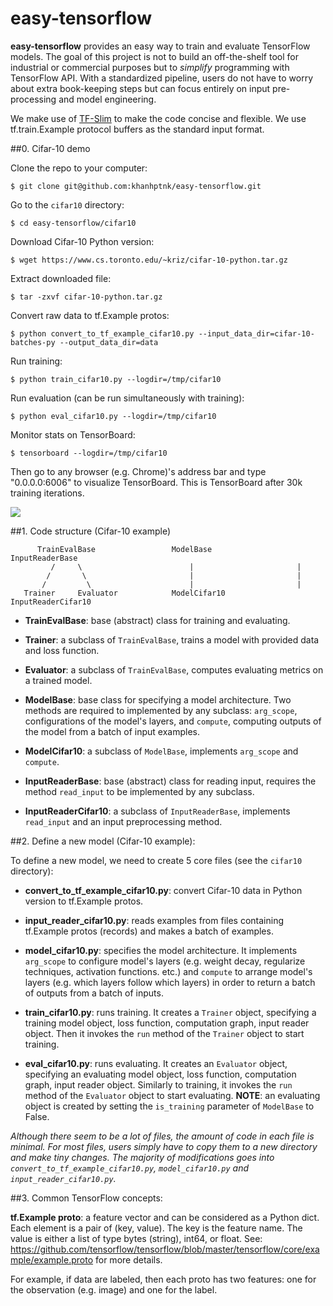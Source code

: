 # easy-tensorflow

**easy-tensorflow** provides an easy way to train and evaluate TensorFlow 
models. The goal of this project is not to build an off-the-shelf tool for 
industrial or commercial purposes but to *simplify* programming with TensorFlow
API. With a standardized pipeline, users do not have to worry about extra 
book-keeping steps but can focus entirely on input pre-processing and model 
engineering. 

We make use of [TF-Slim](https://github.com/tensorflow/tensorflow/tree/master/tensorflow/contrib/slim) to make the code concise and flexible. We use tf.train.Example protocol buffers as the
standard input format. 

##0. Cifar-10 demo

Clone the repo to your computer:

~~~~
$ git clone git@github.com:khanhptnk/easy-tensorflow.git
~~~~

Go to the `cifar10` directory:
~~~~
$ cd easy-tensorflow/cifar10
~~~~

Download Cifar-10 Python version:

~~~~
$ wget https://www.cs.toronto.edu/~kriz/cifar-10-python.tar.gz
~~~~

Extract downloaded file:

~~~~
$ tar -zxvf cifar-10-python.tar.gz
~~~~

Convert raw data to tf.Example protos:

~~~~
$ python convert_to_tf_example_cifar10.py --input_data_dir=cifar-10-batches-py --output_data_dir=data
~~~~

Run training:

~~~~
$ python train_cifar10.py --logdir=/tmp/cifar10
~~~~

Run evaluation (can be run simultaneously with training):

~~~~
$ python eval_cifar10.py --logdir=/tmp/cifar10
~~~~

Monitor stats on TensorBoard:

~~~~
$ tensorboard --logdir=/tmp/cifar10
~~~~

Then go to any browser (e.g. Chrome)'s address bar and type "0.0.0.0:6006" to 
visualize TensorBoard. This is TensorBoard after 30k training iterations.

![](http://khanhxnguyen.com/wp-content/uploads/2016/09/Selection_105.png)

##1. Code structure (Cifar-10 example)

          TrainEvalBase                 ModelBase             InputReaderBase
             /     \                        |                       |
            /       \                       |                       |
           /         \                      |                       |
       Trainer     Evaluator            ModelCifar10         InputReaderCifar10


+ **TrainEvalBase**: base (abstract) class for training and evaluating. 

+ **Trainer**: a subclass of `TrainEvalBase`, trains a model with provided data 
and loss function. 

+ **Evaluator**: a subclass of `TrainEvalBase`, computes evaluating metrics on a
trained model.

+ **ModelBase**: base class for specifying a model architecture. Two methods are 
required to implemented by any subclass: `arg_scope`, configurations of the 
model's layers, and `compute`, computing outputs of the model from a batch of 
input examples.

+ **ModelCifar10**: a subclass of `ModelBase`, implements `arg_scope` and 
`compute`.

+ **InputReaderBase**: base (abstract) class for reading input, requires the 
method `read_input` to be implemented by any subclass. 

+ **InputReaderCifar10**: a subclass of `InputReaderBase`, implements 
`read_input` and an input preprocessing method. 

##2. Define a new model (Cifar-10 example):

To define a new model, we need to create 5 core files (see the `cifar10` 
directory):

+ **convert_to_tf_example_cifar10.py**: convert Cifar-10 data in Python version 
to tf.Example protos. 

+ **input_reader_cifar10.py**: reads examples from files containing tf.Example 
protos (records) and makes a batch of examples. 

+ **model_cifar10.py**: specifies the model architecture. It implements 
`arg_scope` to configure model's layers (e.g. weight decay, regularize 
techniques, activation functions. etc.) and `compute` to arrange model's layers
(e.g. which layers follow which layers) in order to return a batch of outputs 
from a batch of inputs. 

+ **train_cifar10.py**: runs training. It creates a `Trainer` object, specifying 
a training model object, loss function, computation graph, input reader object. 
Then it invokes the `run` method of the `Trainer` object to start training. 

+ **eval_cifar10.py**: runs evaluating. It creates an `Evaluator` object, 
specifying an evaluating model object, loss function, computation graph, input 
reader object. Similarly to training, it invokes the `run` method of the 
`Evaluator` object to start evaluating. **NOTE**: an evaluating object is 
created by setting the `is_training` parameter of `ModelBase` to False. 

*Although there seem to be a lot of files, the amount of code in each file is 
minimal. For most files, users simply have to copy them to a new directory and 
make tiny changes. The majority of modifications goes into 
`convert_to_tf_example_cifar10.py`, `model_cifar10.py` and 
`input_reader_cifar10.py`.*

##3. Common TensorFlow concepts:

**tf.Example proto**: a feature vector and can be considered as a Python dict. Each 
element is a pair of (key, value). The key is the feature name. The value is 
either a list of type bytes (string), int64, or float. See:
 https://github.com/tensorflow/tensorflow/blob/master/tensorflow/core/example/example.proto
for more details. 

For example, if data are labeled, then each proto has two features: one for the 
observation (e.g. image) and one for the label. 




